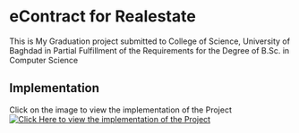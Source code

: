 # eContract for Realestate
This is My Graduation project submitted to College of Science, University of Baghdad in Partial Fulfillment of the Requirements for the Degree of B.Sc. in Computer Science

## Implementation
Click on the image to view the implementation of the Project
[![Click Here to view the implementation of the Project](https://c.top4top.io/p_2728toiqu1.png)](https://streamable.com/kj3te8)

